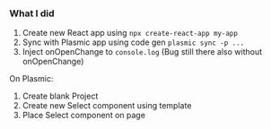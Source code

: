 ### What I did

1. Create new React app using `npx create-react-app my-app`
2. Sync with Plasmic app using code gen `plasmic sync -p ...`
3. Inject onOpenChange to `console.log` (Bug still there also without onOpenChange)

On Plasmic:

1. Create blank Project
2. Create new Select component using template
3. Place Select component on page
